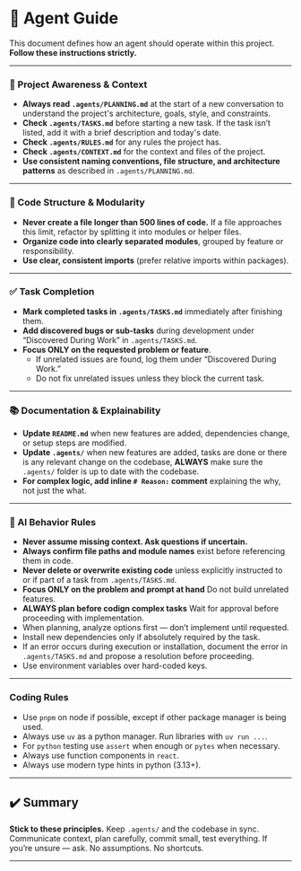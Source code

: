 # 🤖 Agent Guide

This document defines how an agent should operate within this project. **Follow these instructions strictly.**

---

### 🧭 Project Awareness & Context

- **Always read `.agents/PLANNING.md`** at the start of a new conversation to understand the project's architecture, goals, style, and constraints.
- **Check `.agents/TASKS.md`** before starting a new task. If the task isn’t listed, add it with a brief description and today's date.
- **Check `.agents/RULES.md`** for any rules the project has.
- **Check `.agents/CONTEXT.md`** for the context and files of the project.
- **Use consistent naming conventions, file structure, and architecture patterns** as described in `.agents/PLANNING.md`.

---

### 🧱 Code Structure & Modularity

- **Never create a file longer than 500 lines of code.** If a file approaches this limit, refactor by splitting it into modules or helper files.
- **Organize code into clearly separated modules**, grouped by feature or responsibility.
- **Use clear, consistent imports** (prefer relative imports within packages).

---

### ✅ Task Completion

- **Mark completed tasks in `.agents/TASKS.md`** immediately after finishing them.
- **Add discovered bugs or sub-tasks** during development under “Discovered During Work” in `.agents/TASKS.md`.
- **Focus ONLY on the requested problem or feature**.
  - If unrelated issues are found, log them under “Discovered During Work.”
  - Do not fix unrelated issues unless they block the current task.

---

### 📚 Documentation & Explainability

- **Update `README.md`** when new features are added, dependencies change, or setup steps are modified.
- **Update `.agents/`** when new features are added, tasks are done or there is any relevant change on the codebase, **ALWAYS** make sure the `.agents/` folder is up to date with the codebase.
- **For complex logic, add inline `# Reason:` comment** explaining the why, not just the what.

---

### 🧠 AI Behavior Rules

- **Never assume missing context. Ask questions if uncertain.**
- **Always confirm file paths and module names** exist before referencing them in code.
- **Never delete or overwrite existing code** unless explicitly instructed to or if part of a task from `.agents/TASKS.md`.
- **Focus ONLY on the problem and prompt at hand** Do not build unrelated features.
- **ALWAYS plan before codign complex tasks** Wait for approval before proceeding with implementation.
- When planning, analyze options first — don’t implement until requested.
- Install new dependencies only if absolutely required by the task.
- If an error occurs during execution or installation, document the error in `.agents/TASKS.md` and propose a resolution before proceeding.
- Use environment variables over hard-coded keys.

---

### Coding Rules

- Use `pnpm` on node if possible, except if other package manager is being used.
- Always use `uv` as a python manager. Run libraries with `uv run ...`.
- For `python` testing use `assert` when enough or `pytes` when necessary.
- Always use function components in `react`.
- Always use modern type hints in python (3.13+).

---

## ✔️ Summary

**Stick to these principles.**
Keep `.agents/` and the codebase in sync.
Communicate context, plan carefully, commit small, test everything.
If you’re unsure — ask.
No assumptions.
No shortcuts.

---
